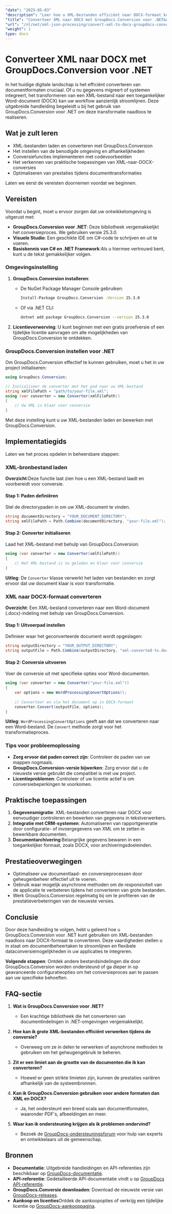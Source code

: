 ```yaml
---
"date": "2025-05-03"
"description": "Leer hoe u XML-bestanden efficiënt naar DOCX-formaat kunt converteren met GroupDocs.Conversion voor .NET. Deze stapsgewijze handleiding behandelt tips voor installatie, implementatie en prestaties."
"title": "Converteer XML naar DOCX met GroupDocs.Conversion voor .NET&#58; een uitgebreide handleiding"
"url": "/nl/net/xml-json-processing/convert-xml-to-docx-groupdocs-conversion-net/"
"weight": 1
type: docs
---
```

# Converteer XML naar DOCX met GroupDocs.Conversion voor .NET

In het huidige digitale landschap is het efficiënt converteren van documentformaten cruciaal. Of u nu gegevens migreert of systemen integreert, het transformeren van een XML-bestand naar een toegankelijker Word-document (DOCX) kan uw workflow aanzienlijk stroomlijnen. Deze uitgebreide handleiding begeleidt u bij het gebruik van GroupDocs.Conversion voor .NET om deze transformatie naadloos te realiseren.

## Wat je zult leren

- XML-bestanden laden en converteren met GroupDocs.Conversion
- Het instellen van de benodigde omgeving en afhankelijkheden
- Conversiefuncties implementeren met codevoorbeelden
- Het verkennen van praktische toepassingen van XML-naar-DOCX-conversies
- Optimaliseren van prestaties tijdens documenttransformaties

Laten we eerst de vereisten doornemen voordat we beginnen.

## Vereisten

Voordat u begint, moet u ervoor zorgen dat uw ontwikkelomgeving is uitgerust met:

- **GroupDocs.Conversion voor .NET**: Deze bibliotheek vergemakkelijkt het conversieproces. We gebruiken versie 25.3.0.
- **Visuele Studio**: Een geschikte IDE om C#-code te schrijven en uit te voeren.
- **Basiskennis van C# en .NET Framework**:Als u hiermee vertrouwd bent, kunt u de tekst gemakkelijker volgen.

### Omgevingsinstelling

1. **GroupDocs.Conversion installeren**:
   - De NuGet Package Manager Console gebruiken:
     ```bash
     Install-Package GroupDocs.Conversion -Version 25.3.0
     ```
   - Of via .NET CLI:
     ```bash
     dotnet add package GroupDocs.Conversion --version 25.3.0
     ```

2. **Licentieverwerving**: U kunt beginnen met een gratis proefversie of een tijdelijke licentie aanvragen om alle mogelijkheden van GroupDocs.Conversion te ontdekken.

### GroupDocs.Conversion instellen voor .NET

Om GroupDocs.Conversion effectief te kunnen gebruiken, moet u het in uw project initialiseren:

```csharp
using GroupDocs.Conversion;

// Initialiseer de converter met het pad naar uw XML-bestand
string xmlFilePath = "path/to/your-file.xml";
using (var converter = new Converter(xmlFilePath))
{
    // Uw XML is klaar voor conversie
}
```

Met deze instelling kunt u uw XML-bestanden laden en bewerken met GroupDocs.Conversion.

## Implementatiegids

Laten we het proces opdelen in beheersbare stappen:

### XML-bronbestand laden

**Overzicht**:Deze functie laat zien hoe u een XML-bestand laadt en voorbereidt voor conversie.

#### Stap 1: Paden definiëren
Stel de directorypaden in om uw XML-document te vinden.

```csharp
string documentDirectory = "YOUR_DOCUMENT_DIRECTORY";
string xmlFilePath = Path.Combine(documentDirectory, "your-file.xml");
```

#### Stap 2: Converter initialiseren

Laad het XML-bestand met behulp van GroupDocs.Conversion:

```csharp
using (var converter = new Converter(xmlFilePath))
{
    // Het XML-bestand is nu geladen en klaar voor conversie
}
```
**Uitleg**: De `Converter` klasse verwerkt het laden van bestanden en zorgt ervoor dat uw document klaar is voor transformatie.

### XML naar DOCX-formaat converteren

**Overzicht**: Een XML-bestand converteren naar een Word-document (.docx)-indeling met behulp van GroupDocs.Conversion.

#### Stap 1: Uitvoerpad instellen

Definieer waar het geconverteerde document wordt opgeslagen:

```csharp
string outputDirectory = "YOUR_OUTPUT_DIRECTORY";
string outputFile = Path.Combine(outputDirectory, "xml-converted-to.docx");
```

#### Stap 2: Conversie uitvoeren

Voer de conversie uit met specifieke opties voor Word-documenten.

```csharp
using (var converter = new Converter("your-file.xml"))
{
    var options = new WordProcessingConvertOptions();
    
    // Converteer en sla het document op in DOCX-formaat
    converter.Convert(outputFile, options);
}
```

**Uitleg**: `WordProcessingConvertOptions` geeft aan dat we converteren naar een Word-bestand. De `Convert` methode zorgt voor het transformatieproces.

### Tips voor probleemoplossing

- **Zorg ervoor dat paden correct zijn**: Controleer de paden van uw mappen nogmaals.
- **GroupDocs.Conversion-versie bijwerken**: Zorg ervoor dat u de nieuwste versie gebruikt die compatibel is met uw project.
- **Licentieproblemen**: Controleer of uw licentie actief is om conversiebeperkingen te voorkomen.

## Praktische toepassingen

1. **Gegevensmigratie**: XML-bestanden converteren naar DOCX voor eenvoudiger controleren en bewerken van gegevens in tekstverwerkers.
2. **Integratie met CRM-systemen**: Automatiseren van rapportgeneratie door configuratie- of invoergegevens van XML om te zetten in bewerkbare documenten.
3. **Documentarchivering**:Belangrijke gegevens bewaren in een toegankelijker formaat, zoals DOCX, voor archiveringsdoeleinden.

## Prestatieoverwegingen

- Optimaliseer uw documentlaad- en conversieprocessen door geheugenbeheer effectief uit te voeren.
- Gebruik waar mogelijk asynchrone methoden om de responsiviteit van de applicatie te verbeteren tijdens het converteren van grote bestanden.
- Werk GroupDocs.Conversion regelmatig bij om te profiteren van de prestatieverbeteringen van de nieuwste versies.

## Conclusie

Door deze handleiding te volgen, hebt u geleerd hoe u GroupDocs.Conversion voor .NET kunt gebruiken om XML-bestanden naadloos naar DOCX-formaat te converteren. Deze vaardigheden stellen u in staat om documentbeheertaken te stroomlijnen en flexibele dataconversiemogelijkheden in uw applicaties te integreren.

**Volgende stappen**: Ontdek andere bestandsindelingen die door GroupDocs.Conversion worden ondersteund of ga dieper in op geavanceerde configuratieopties om het conversieproces aan te passen aan uw specifieke behoeften.

## FAQ-sectie

1. **Wat is GroupDocs.Conversion voor .NET?**
   - Een krachtige bibliotheek die het converteren van documentindelingen in .NET-omgevingen vergemakkelijkt.

2. **Hoe kan ik grote XML-bestanden efficiënt verwerken tijdens de conversie?**
   - Overweeg om ze in delen te verwerken of asynchrone methoden te gebruiken om het geheugengebruik te beheren.

3. **Zit er een limiet aan de grootte van de documenten die ik kan converteren?**
   - Hoewel er geen strikte limieten zijn, kunnen de prestaties variëren afhankelijk van de systeembronnen.

4. **Kan ik GroupDocs.Conversion gebruiken voor andere formaten dan XML en DOCX?**
   - Ja, het ondersteunt een breed scala aan documentformaten, waaronder PDF's, afbeeldingen en meer.

5. **Waar kan ik ondersteuning krijgen als ik problemen ondervind?**
   - Bezoek de [GroupDocs-ondersteuningsforum](https://forum.groupdocs.com/c/conversion/10) voor hulp van experts en ontwikkelaars uit de gemeenschap.

## Bronnen

- **Documentatie**: Uitgebreide handleidingen en API-referenties zijn beschikbaar op [GroupDocs-documentatie](https://docs.groupdocs.com/conversion/net/).
- **API-referentie**: Gedetailleerde API-documentatie vindt u op [GroupDocs API-referentie](https://reference.groupdocs.com/conversion/net/).
- **GroupDocs.Conversie downloaden**: Download de nieuwste versie van [GroupDocs-releases](https://releases.groupdocs.com/conversion/net/).
- **Aankoop en licenties**Ontdek de aankoopopties of verkrijg een tijdelijke licentie op [GroupDocs-aankooppagina](https://purchase.groupdocs.com/buy).